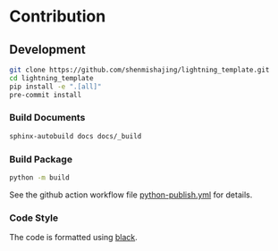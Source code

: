 # Contribution

## Development

```bash
git clone https://github.com/shenmishajing/lightning_template.git
cd lightning_template
pip install -e ".[all]"
pre-commit install
```

### Build Documents

```bash
sphinx-autobuild docs docs/_build
```

### Build Package

```bash
python -m build
```

See the github action workflow file [python-publish.yml](https://github.com/shenmishajing/lightning_template/blob/master/.github/workflows/python-publish.yml) for details.

### Code Style

The code is formatted using [black](https://github.com/python/black).
